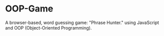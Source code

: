 # OOP-Game
 A browser-based, word guessing game: "Phrase Hunter." using JavaScript and OOP (Object-Oriented Programming).
